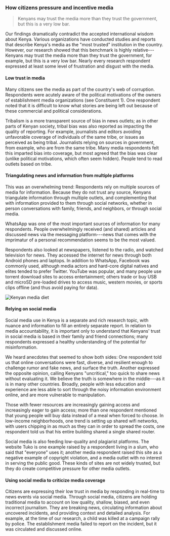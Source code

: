 ### How citizens pressure and incentive media

<blockquote class="floatLeft">
  <p>Kenyans may trust the media more than they trust the government, but this is a very low bar.</p>
</blockquote>

Our findings dramatically contradict the accepted international wisdom about Kenya. Various organizations have conducted studies and reports that describe Kenya's media as the "most trusted" institution in the country. However, our research showed that this benchmark is highly relative---Kenyans may trust the media more than they trust the government, for example, but this is a very low bar. Nearly every research respondent expressed at least some level of frustration and disgust with the media.

#### Low trust in media

Many citizens see the media as part of the country's web of corruption. Respondents were acutely aware of the political motivations of the owners of establishment media organizations (see Constituent 1). One respondent noted that it is difficult to know what stories are being left out because of these commercial and political considerations.

Tribalism is a more transparent source of bias in news outlets; as in other parts of Kenyan society, tribal bias was also reported as impacting the quality of reporting. For example, journalists and editors avoiding unfavorable coverage of individuals of the same tribe, or issues as perceived as being tribal. Journalists relying on sources in government, from example, who are from the same tribe. Many media respondents felt this imparted bias into coverage, but most agreed that the bias was clear (unlike political motivations, which often seem hidden). People tend to read outlets based on tribe.

#### Triangulating news and information from multiple platforms

This was an overwhelming trend: Respondents rely on multiple sources of media for information. Because they do not trust any source, Kenyans triangulate information through multiple outlets, and complementing that with information provided to them through social networks, whether in person conversations with family, friends, and neighbors, or through social media.

WhatsApp was one of the most important sources of information for many respondents. People overwhelmingly received (and shared) articles and discussed news via the messaging platform---news that comes with the imprimatur of a personal recommendation seems to be the most valued.

Respondents also looked at newspapers, listened to the radio, and watched television for news. They accessed the internet for news through both Android phones and laptops. In addition to WhatsApp, Facebook was commonly used, although media actors and hard-core digital natives and elites tended to prefer Twitter. YouTube was popular, and many people use torrent download sites to access entertainment; others trade or buy USB and microSD pre-loaded drives to access music, western movies, or sports clips offline (and thus avoid paying for data).

<img src="{{ site.baseurl }}/assets/img/on_graphic_mediaDiet.jpg" alt="Kenyan media diet" />

#### Relying on social media

Social media use in Kenya is a separate and rich research topic, with nuance and information to fill an entirely separate report. In relation to media accountability, it is important only to understand that Kenyans' trust in social media is based in their family and friend connections; many respondents expressed a healthy understanding of the potential for misinformation.

We heard anecdotes that seemed to show both sides: One respondent told us that online conversations were fast, diverse, and resilient enough to challenge rumor and fake news, and surface the truth. Another expressed the opposite opinion, calling Kenyans "uncritical," too quick to share news without evaluating it. We believe the truth is somewhere in the middle---as it is in many other countries. Broadly, people with less education and experience are less able to sort through the noisy information environment online, and are more vulnerable to manipulation.

Those with fewer resources are increasingly gaining access and increasingly eager to gain access; more than one respondent mentioned that young people will buy data instead of a meal when forced to choose. In low-income neighborhoods, one trend is setting up shared wifi networks, with users chipping in as much as they can in order to spread the costs, one respondent told us that his entire building shared a single shared router.

Social media is also feeding low-quality and plagiarist platforms. The website Tuko is one example raised by a respondent living in a slum, who said that "everyone" uses it; another media respondent raised this site as a negative example of copyright violation, and a media outlet with no interest in serving the public good. These kinds of sites are not widely trusted, but they do create competitive pressure for other media outlets.

#### Using social media to criticize media coverage

Citizens are expressing their low trust in media by responding in real-time to news events via social media.  Through social media, citizens are holding traditional media to account on low quality, shallow, biased, and even incorrect journalism. They are breaking news, circulating information about uncovered incidents, and providing context and detailed analysis. For example, at the time of our research, a child was killed at a campaign rally by police. The establishment media failed to report on the incident, but it was circulated and discussed online.
